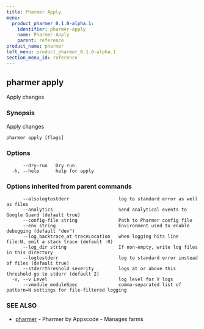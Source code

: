 ```yaml
---
title: Pharmer Apply
menu:
  product_pharmer_0.1.0-alpha.1:
    identifier: pharmer-apply
    name: Pharmer Apply
    parent: reference
product_name: pharmer
left_menu: product_pharmer_0.1.0-alpha.1
section_menu_id: reference
---
```

## pharmer apply

Apply changes

### Synopsis


Apply changes

```
pharmer apply [flags]
```

### Options

```
      --dry-run   Dry run.
  -h, --help      help for apply
```

### Options inherited from parent commands

```
      --alsologtostderr                  log to standard error as well as files
      --analytics                        Send analytical events to Google Guard (default true)
      --config-file string               Path to Pharmer config file
      --env string                       Environment used to enable debugging (default "dev")
      --log_backtrace_at traceLocation   when logging hits line file:N, emit a stack trace (default :0)
      --log_dir string                   If non-empty, write log files in this directory
      --logtostderr                      log to standard error instead of files (default true)
      --stderrthreshold severity         logs at or above this threshold go to stderr (default 2)
  -v, --v Level                          log level for V logs
      --vmodule moduleSpec               comma-separated list of pattern=N settings for file-filtered logging
```

### SEE ALSO
* [pharmer](/docs/reference/pharmer.md)	 - Pharmer by Appscode - Manages farms

